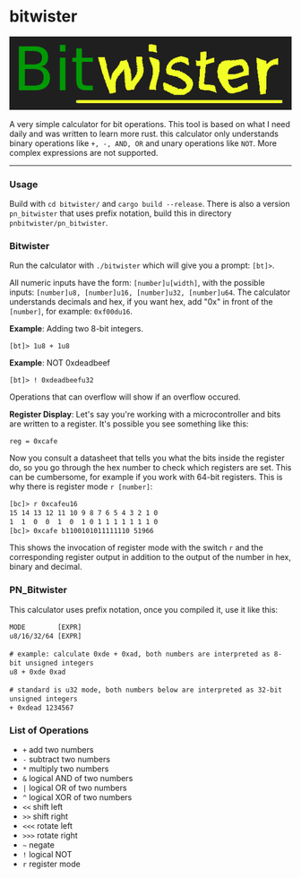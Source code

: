 # bitwister

![alt](doc/logo.png)

A very simple calculator for bit operations. This tool is based on what I need daily and was written to learn more rust.
this calculator only understands binary operations like `+, -, AND, OR` and unary operations like `NOT`. More complex expressions are not supported.

---

### Usage

Build with `cd bitwister/` and `cargo build --release`. There is also a version `pn_bitwister` that uses prefix notation, build this in directory `pnbitwister/pn_bitwister`.

### Bitwister
Run the calculator with `./bitwister` which will give you a prompt: `[bt]>`.

All numeric inputs have the form: `[number]u[width]`, with the possible inputs: `[number]u8, [number]u16, [number]u32, [number]u64`. The calculator understands decimals and hex, if you want hex, add "0x" in front of the `[number]`, for example: `0xf00du16`.

**Example**: Adding two 8-bit integers.

```
[bt]> 1u8 + 1u8
```
**Example**: NOT 0xdeadbeef

```
[bt]> ! 0xdeadbeefu32
```

Operations that can overflow will show if an overflow occured.

**Register Display**: Let's say you're working with a microcontroller and bits are written to a register. It's possible you see something like this:

```
reg = 0xcafe
```

Now you consult a datasheet that tells you what the bits inside the register do, so you go through the hex number to check which registers are set. This can be cumbersome, for example if you work with 64-bit registers. This is why there is register mode `r [number]`:

```
[bc]> r 0xcafeu16
15 14 13 12 11 10 9 8 7 6 5 4 3 2 1 0 
1  1  0  0  1  0  1 0 1 1 1 1 1 1 1 0 
[bc]> 0xcafe b1100101011111110 51966
```
This shows the invocation of register mode with the switch `r` and the corresponding register output in addition to the output of the number in hex, binary and decimal.

### PN_Bitwister

This calculator uses prefix notation, once you compiled it, use it like this:

```
MODE        [EXPR]
u8/16/32/64 [EXPR]

# example: calculate 0xde + 0xad, both numbers are interpreted as 8-bit unsigned integers
u8 + 0xde 0xad

# standard is u32 mode, both numbers below are interpreted as 32-bit unsigned integers
+ 0xdead 1234567
```

### List of Operations

- `+` add two numbers
- `-` subtract two numbers
- `*` multiply two numbers
- `&` logical AND of two numbers
- `|` logical OR of two numbers
- `^` logical XOR of two numbers
- `<<` shift left
- `>>` shift right
- `<<<` rotate left
- `>>>` rotate right
- `~` negate
- `!` logical NOT
- `r` register mode
